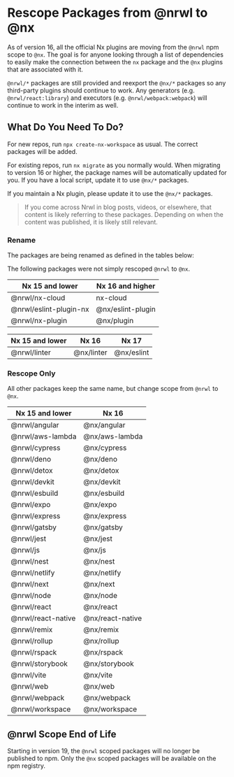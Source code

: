 # Rescope Packages from @nrwl to @nx

As of version 16, all the official Nx plugins are moving from the `@nrwl` npm scope to `@nx`. The goal is for anyone looking through a list of dependencies to easily make the connection between the `nx` package and the `@nx` plugins that are associated with it.

`@nrwl/*` packages are still provided and reexport the `@nx/*` packages so any third-party plugins should continue to work. Any generators (e.g. `@nrwl/react:library`) and executors (e.g. `@nrwl/webpack:webpack`) will continue to work in the interim as well.

## What Do You Need To Do?

For new repos, run `npx create-nx-workspace` as usual. The correct packages will be added.

For existing repos, run `nx migrate` as you normally would. When migrating to version 16 or higher, the package names will be automatically updated for you. If you have a local script, update it to use `@nx/*` packages.

If you maintain a Nx plugin, please update it to use the `@nx/*` packages.

> If you come across Nrwl in blog posts, videos, or elsewhere, that content is likely referring to these packages. Depending on when the content was published, it is likely still relevant.

### Rename

The packages are being renamed as defined in the tables below:

The following packages were not simply rescoped `@nrwl` to `@nx`.

| Nx 15 and lower        | Nx 16 and higher  |
| ---------------------- | ----------------- |
| @nrwl/nx-cloud         | nx-cloud          |
| @nrwl/eslint-plugin-nx | @nx/eslint-plugin |
| @nrwl/nx-plugin        | @nx/plugin        |

| Nx 15 and lower | Nx 16      | Nx 17      |
| --------------- | ---------- | ---------- |
| @nrwl/linter    | @nx/linter | @nx/eslint |

### Rescope Only

All other packages keep the same name, but change scope from `@nrwl` to `@nx`.

| Nx 15 and lower    | Nx 16            |
| ------------------ | ---------------- |
| @nrwl/angular      | @nx/angular      |
| @nrwl/aws-lambda   | @nx/aws-lambda   |
| @nrwl/cypress      | @nx/cypress      |
| @nrwl/deno         | @nx/deno         |
| @nrwl/detox        | @nx/detox        |
| @nrwl/devkit       | @nx/devkit       |
| @nrwl/esbuild      | @nx/esbuild      |
| @nrwl/expo         | @nx/expo         |
| @nrwl/express      | @nx/express      |
| @nrwl/gatsby       | @nx/gatsby       |
| @nrwl/jest         | @nx/jest         |
| @nrwl/js           | @nx/js           |
| @nrwl/nest         | @nx/nest         |
| @nrwl/netlify      | @nx/netlify      |
| @nrwl/next         | @nx/next         |
| @nrwl/node         | @nx/node         |
| @nrwl/react        | @nx/react        |
| @nrwl/react-native | @nx/react-native |
| @nrwl/remix        | @nx/remix        |
| @nrwl/rollup       | @nx/rollup       |
| @nrwl/rspack       | @nx/rspack       |
| @nrwl/storybook    | @nx/storybook    |
| @nrwl/vite         | @nx/vite         |
| @nrwl/web          | @nx/web          |
| @nrwl/webpack      | @nx/webpack      |
| @nrwl/workspace    | @nx/workspace    |

## @nrwl Scope End of Life

Starting in version 19, the `@nrwl` scoped packages will no longer be published to npm. Only the `@nx` scoped packages will be available on the npm registry.
